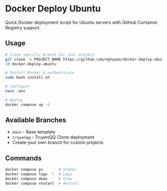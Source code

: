 # Docker Deploy Ubuntu

Quick Docker deployment script for Ubuntu servers with GitHub Container Registry support.

## Usage

```bash
# Clone specific branch for your project
git clone -b PROJECT_NAME https://github.com/nghyane/docker-deploy-ubuntu.git
cd docker-deploy-ubuntu

# Install Docker & authenticate
sudo bash install.sh

# Configure
nano .env

# Deploy
docker compose up -d
```

## Available Branches

- `main` - Base template
- `truyenqq` - TruyenQQ Clone deployment
- Create your own branch for custom projects

## Commands

```bash
docker compose ps       # Status
docker compose logs -f  # Logs
docker compose down     # Stop
docker compose restart  # Restart
```